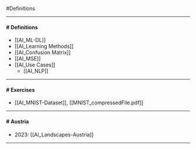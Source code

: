 #Definitions 

---
#### # Definitions

- [[AI_ML-DL]]
- [[AI_Learning Methods]]
- [[AI_Confusion Matrix]]
- [[AI_MSE]]
- [[AI_Use Cases]]
	- [[AI_NLP]]

---
#### # Exercises

- [[AI_MNIST-Dataset]], [[MNIST_compressedFile.pdf]]

---
#### # Austria

- 2023: [[AI_Landscapes-Austria]]

---
